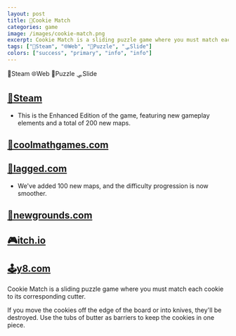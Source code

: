 ```yaml
---
layout: post
title: 🍪Cookie Match
categories: game
image: /images/cookie-match.png
excerpt: Cookie Match is a sliding puzzle game where you must match each cookie to its corresponding cutter.
tags: ["🦾Steam", "🌐Web", "🧩Puzzle", "🛷Slide"]
colors: ["success", "primary", "info", "info"]
---
```


<span class="badge badge-success">🦾Steam</span>
<span class="badge badge-primary">🌐Web</span>
<span class="badge badge-info">🧩Puzzle</span>
<span class="badge badge-info">🛷Slide</span>

## [🦾Steam](https://store.steampowered.com/app/2268310/Cookie_Match_Enhanced_Edition/)
- This is the Enhanced Edition of the game, featuring new gameplay elements and a total of 200 new maps.

## [🧮coolmathgames.com](https://www.coolmathgames.com/0-cookie-match)

## [🎯lagged.com](https://lagged.com/play/6069/)
- We've added 100 new maps, and the difficulty progression is now smoother.

## [🎨newgrounds.com](https://www.newgrounds.com/portal/view/865946)

## [🎮itch.io](https://sublevelgames.itch.io/cookie-match)

## [🕹️y8.com](https://y8.com/games/cookie_match)

Cookie Match is a sliding puzzle game where you must match each cookie to its corresponding cutter.

If you move the cookies off the edge of the board or into knives, they'll be destroyed. Use the tubs of butter as barriers to keep the cookies in one piece.
